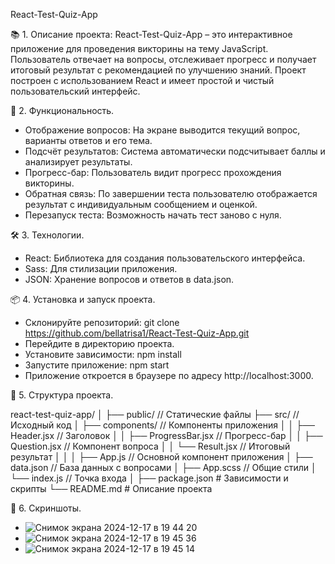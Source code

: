 React-Test-Quiz-App

📚 1. Описание проекта:
React-Test-Quiz-App – это интерактивное приложение для проведения викторины на тему JavaScript. Пользователь отвечает на вопросы, отслеживает прогресс и получает итоговый результат с рекомендацией по улучшению знаний. Проект построен с использованием React и имеет простой и чистый пользовательский интерфейс.

🚀 2. Функциональность.
  - Отображение вопросов: На экране выводится текущий вопрос, варианты ответов и его тема.
  - Подсчёт результатов: Система автоматически подсчитывает баллы и анализирует результаты.
  - Прогресс-бар: Пользователь видит прогресс прохождения викторины.
  - Обратная связь: По завершении теста пользователю отображается результат с индивидуальным сообщением и оценкой.
  - Перезапуск теста: Возможность начать тест заново с нуля.

🛠️ 3. Технологии.
  - React: Библиотека для создания пользовательского интерфейса.
  - Sass: Для стилизации приложения.
  - JSON: Хранение вопросов и ответов в data.json.

📦 4. Установка и запуск проекта.
  - Склонируйте репозиторий: git clone https://github.com/bellatrisa1/React-Test-Quiz-App.git
  - Перейдите в директорию проекта.
  - Установите зависимости: npm install
  - Запустите приложение: npm start
  - Приложение откроется в браузере по адресу http://localhost:3000.

📁 5. Структура проекта.

react-test-quiz-app/
│
├── public/              // Статические файлы
├── src/                 // Исходный код
│   ├── components/      // Компоненты приложения
│   │   ├── Header.jsx   // Заголовок
│   │   ├── ProgressBar.jsx  // Прогресс-бар
│   │   ├── Question.jsx // Компонент вопроса
│   │   └── Result.jsx   // Итоговый результат
│   │
│   ├── App.js           // Основной компонент приложения
│   ├── data.json        // База данных с вопросами
│   ├── App.scss         // Общие стили
│   └── index.js         // Точка входа
│
├── package.json         # Зависимости и скрипты
└── README.md            # Описание проекта

📸 6. Скриншоты.
  - ![Снимок экрана 2024-12-17 в 19 44 20](https://github.com/user-attachments/assets/a70d1fc4-f37d-4141-b7c9-cd09c7636f21)
  - ![Снимок экрана 2024-12-17 в 19 45 36](https://github.com/user-attachments/assets/8ff7519d-8e85-49fc-bbd6-4d6498ce77b6)
  - ![Снимок экрана 2024-12-17 в 19 45 14](https://github.com/user-attachments/assets/9f0d72aa-994b-4fb8-95a7-376e8622add1)
